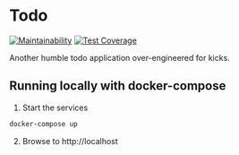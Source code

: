 # Todo

[![Maintainability](https://api.codeclimate.com/v1/badges/f9344bdb890fff873fde/maintainability)](https://codeclimate.com/github/timrourke/todo/maintainability) [![Test Coverage](https://api.codeclimate.com/v1/badges/f9344bdb890fff873fde/test_coverage)](https://codeclimate.com/github/timrourke/todo/test_coverage)

Another humble todo application over-engineered for kicks.

## Running locally with docker-compose

1. Start the services
```bash
docker-compose up
```

2. Browse to http://localhost

